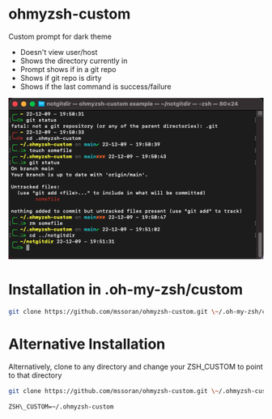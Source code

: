 # ohmyzsh-custom

Custom prompt for dark theme

* Doesn't view user/host
* Shows the directory currently in
* Prompt shows if in a git repo
* Shows if git repo is dirty
* Shows if the last command is success/failure

![Example Prompt](/example.png)

# Installation in .oh-my-zsh/custom

```sh
git clone https://github.com/mssoran/ohmyzsh-custom.git \~/.oh-my-zsh/custom
```

# Alternative Installation

Alternatively, clone to any directory and change your ZSH\_CUSTOM to point to that directory

```sh
git clone https://github.com/mssoran/ohmyzsh-custom.git \~/.ohmyzsh-custom
```

```sh
ZSH\_CUSTOM=~/.ohmyzsh-custom
```
